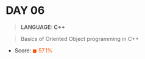 # DAY 06

> __LANGUAGE: C++__

> Basics of Oriented Object programming in C++

* Score: <span style="color:rgb(255, 80,0)">&#9724; 57.1% </span>